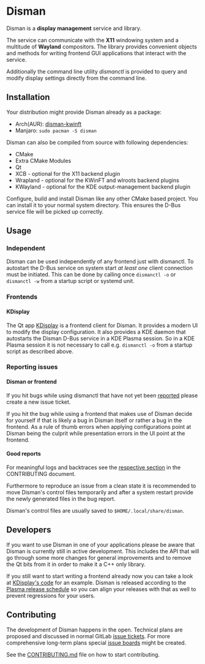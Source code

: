 # Disman

Disman is a **display management** service and library.

The service can communicate with the **X11** windowing system
and a multitude of **Wayland** compositors.
The library provides convenient objects and methods
for writing frontend GUI applications
that interact with the service.

Additionally the command line utility *dismanctl* is provided
to query and modify display settings directly from the command line.

## Installation
Your distribution might provide Disman already as a package:
* Arch(AUR): [disman-kwinft][aur-package]
* Manjaro: `sudo pacman -S disman`

Disman can also be compiled from source with following dependencies:
* CMake
* Extra CMake Modules
* Qt
* XCB - optional for the X11 backend plugin
* Wrapland - optional for the KWinFT and wlroots backend plugins
* KWayland - optional for the KDE output-management backend plugin

Configure, build and install Disman like any other CMake based project.
You can install it to your normal system directory.
This ensures the D-Bus service file will be picked up correctly.

## Usage
### Independent
Disman can be used independently of any frontend just with dismanctl.
To autostart the D-Bus service on system start *at least one* client connection must be initiated.
This can be done by calling once `dismanctl -o` or `dismanctl -w`
from a startup script or systemd unit.

### Frontends
#### KDisplay
The Qt app [KDisplay][kdisplay] is a frontend client for Disman.
It provides a modern UI to modify the display configuration.
It also provides a KDE daemon
that autostarts the Disman D-Bus service in a KDE Plasma session.
So in a KDE Plasma session it is not necessary
to call e.g. `dismanctl -o` from a startup script
as described above.

### Reporting issues
#### Disman or frontend
If you hit bugs while using dismanctl that have not yet been [reported][issues]
please create a new issue ticket.

If you hit the bug while using a frontend that makes use of Disman
decide for yourself if that is likely a bug in Disman itself or rather a bug in the frontend.
As a rule of thumb errors when applying configurations point at Disman being the culprit
while presentation errors in the UI point at the frontend.

#### Good reports
For meaningful logs and backtraces see the [respective section][disman-log-debug]
in the CONTRIBUTING document.

Furthermore to reproduce an issue from a clean state
it is recommended to move Disman's control files temporarily
and after a system restart provide the newly generated files in the bug report.

Disman's control files are usually saved to `$HOME/.local/share/disman`.

## Developers
If you want to use Disman in one of your applications
please be aware
that Disman is currently still in active development.
This includes the API that will go through some more changes for general improvements
and to remove the Qt bits from it in order to make it a C++ only library.

If you still want to start writing a frontend already now
you can take a look at [KDisplay's code][kdisplay-config] for an example.
Disman is released according to the [Plasma release schedule][plasma-schedule]
so you can align your releases with that as well to prevent regressions for your users.

## Contributing
The development of Disman happens in the open.
Technical plans are proposed and discussed in normal GitLab [issue tickets][issues].
For more comprehensive long-term plans special [issue boards][boards] might be created.

See the [CONTRIBUTING.md](CONTRIBUTING.md) file on how to start contributing.

[boards]: https://gitlab.com/kwinft/disman/-/boards
[aur-package]: https://aur.archlinux.org/packages/disman-kwinft
[disman-log-debug]: https://gitlab.com/kwinft/disman/-/blob/master/CONTRIBUTING.md#logging-and-debugging
[issues]: https://gitlab.com/kwinft/disman/-/issues
[kdisplay]: https://gitlab.com/kwinft/kdisplay
[kdisplay-config]: https://gitlab.com/kwinft/kdisplay/-/blob/master/kcm/config_handler.cpp
[plasma-schedule]: https://community.kde.org/Schedules/Plasma_5

